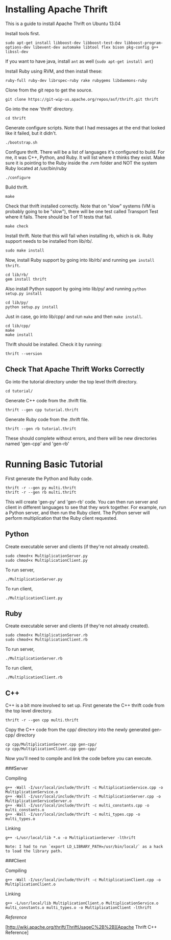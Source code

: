 Installing Apache Thrift
========================

This is a guide to install Apache Thrift on Ubuntu 13.04

Install tools first.

	sudo apt-get install libboost-dev libboost-test-dev libboost-program-options-dev libevent-dev automake libtool flex bison pkg-config g++ libssl-dev 

If you want to have java, install `ant` as well (`sudo apt-get install ant`)

Install Ruby using RVM, and then install these:

	ruby-full ruby-dev librspec-ruby rake rubygems libdaemons-ruby  

Clone from the git repo to get the source.

	git clone https://git-wip-us.apache.org/repos/asf/thrift.git thrift

Go into the new 'thrift' directory.

	cd thrift

Generate configure scripts. Note that I had messages at the end that looked like it failed, but it didn't.

	./bootstrap.sh

Configure thrift. There will be a list of languages it's configured to build. For me, it was C++, Python, and Ruby. It will list where it thinks they exist. Make sure it is pointing to the Ruby inside the .rvm folder and NOT the system Ruby located at /usr/bin/ruby

	./configure

Build thrift.

	make

Check that thrift installed correctly. Note that on "slow" systems (VM is probably going to be "slow"), there will be one test called Transport Test where it fails. There should be 1 of 11 tests that fail. 

	make check

Install thrift. Note that this will fail when installing rb, which is ok. Ruby support needs to be installed from lib/rb/.

	sudo make install

Now, install Ruby support by going into lib/rb/ and running `gem install thrift`.

	cd lib/rb/
	gem install thrift

Also install Python support by going into lib/py/ and running `python setup.py install`

    cd lib/py/
    python setup.py install

Just in case, go into lib/cpp/ and run `make` and then `make install`.

    cd lib/cpp/
    make
    make install

Thrift should be installed. Check it by running:

	thrift --version

Check That Apache Thrift Works Correctly
----------------------------------------

Go into the tutorial directory under the top level thrift directory.

	cd tutorial/

Generate C++ code from the .thrift file.

	thrift --gen cpp tutorial.thrift

Generate Ruby code from the .thrift file.

	thrift --gen rb tutorial.thrift

These should complete without errors, and there will be new directories named 'gen-cpp' and 'gen-rb'


Running Basic Tutorial
======================

First generate the Python and Ruby code.

    thrift -r --gen py multi.thrift
    thrift -r --gen rb multi.thrift

This will create 'gen-py' and 'gen-rb' code. You can then run server and client in different languages to see that they work together. For example, run a Python server, and then run the Ruby client. The Python server will perform multiplication that the Ruby client requested.

Python
------

Create executable server and clients (if they're not already created).

    sudo chmod+x MultiplicationServer.py
    sudo chmod+x MultiplicationClient.py

To run server,

    ./MultiplicationServer.py

To run client,

    ./MultiplicationClient.py


Ruby
----

Create executable server and clients (if they're not already created).

    sudo chmod+x MultiplicationServer.rb
    sudo chmod+x MultiplicationClient.rb

To run server,

    ./MultiplicationServer.rb

To run client,

    ./MultiplicationClient.rb

C++
---

C++ is a bit more involved to set up. First generate the C++ thrift code from the top level directory.

    thrift -r --gen cpp multi.thrift

Copy the C++ code from the cpp/ directory into the newly generated gen-cpp/ directory

    cp cpp/MultiplicationServer.cpp gen-cpp/
    cp cpp/MultiplicationClient.cpp gen-cpp/

Now you'll need to compile and link the code before you can execute.

###Server

Compiling
    
    g++ -Wall -I/usr/local/include/thrift -c MultiplicationService.cpp -o MultiplicationService.o
    g++ -Wall -I/usr/local/include/thrift -c MultiplicationServer.cpp -o MultiplicationServiceServer.o
    g++ -Wall -I/usr/local/include/thrift -c multi_constants.cpp -o multi_constants.o
    g++ -Wall -I/usr/local/include/thrift -c multi_types.cpp -o multi_types.o

Linking
    
    g++ -L/usr/local/lib *.o -o MultiplicationServer -lthrift

    Note: I had to run `export LD_LIBRARY_PATH=/usr/bin/local/` as a hack to load the library path.

###Client

Compiling

    g++ -Wall -I/usr/local/include/thrift -c MultiplicationClient.cpp -o MultiplicationClient.o

Linking

    g++ -L/usr/local/lib MultiplicationClient.o MultiplicationService.o multi_constants.o multi_types.o -o MultiplicationClient -lthrift

*Reference*

[http://wiki.apache.org/thrift/ThriftUsageC%2B%2B][Apache Thrift C++ Reference]